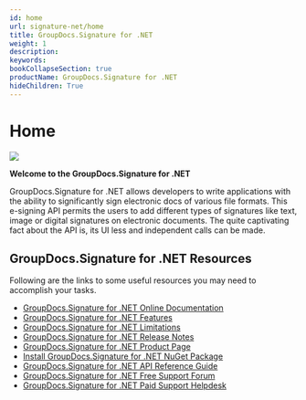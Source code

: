 ```yaml
---
id: home
url: signature-net/home
title: GroupDocs.Signature for .NET
weight: 1
description: 
keywords: 
bookCollapseSection: true
productName: GroupDocs.Signature for .NET
hideChildren: True
---
```


#  Home 


![](/signature-net/_index/84869123)

**Welcome to the GroupDocs.Signature for .NET**

GroupDocs.Signature for .NET allows developers to write applications with the ability to significantly sign electronic docs of various file formats. This e-signing API permits the users to add different types of signatures like text, image or digital signatures on electronic documents. The quite captivating fact about the API is, its UI less and independent calls can be made.

## GroupDocs.Signature for .NET Resources

Following are the links to some useful resources you may need to accomplish your tasks.

*   [GroupDocs.Signature for .NET Online Documentation](https://docs.groupdocs.com/display/signaturenet/)
*   [GroupDocs.Signature for .NET Features](https://docs.groupdocs.com/display/signaturenet/Features+Overview)
*   [GroupDocs.Signature for .NET Limitations](https://docs.groupdocs.com/display/signaturenet/Evaluation+Limitations+and+Licensing+of+GroupDocs.Signature)
*   [GroupDocs.Signature for .NET Release Notes](https://docs.groupdocs.com/display/signaturenet/Release+Notes)
*   [GroupDocs.Signature for .NET Product Page](https://products.groupdocs.com/signature/net)
*   [Install GroupDocs.Signature for .NET NuGet Package](https://www.nuget.org/packages/GroupDocs.Signature/)
*   [GroupDocs.Signature for .NET API Reference Guide](https://apireference.groupdocs.com/net/signature)
*   [GroupDocs.Signature for .NET Free Support Forum](https://forum.groupdocs.com/c/signature)
*   [GroupDocs.Signature for .NET Paid Support Helpdesk](https://helpdesk.groupdocs.com/)

